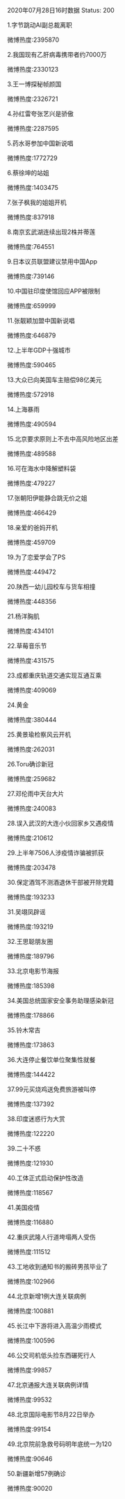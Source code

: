 2020年07月28日16时数据
Status: 200

1.字节跳动AI副总裁离职

微博热度:2395870

2.我国现有乙肝病毒携带者约7000万

微博热度:2330123

3.王一博探秘帧颜国

微博热度:2326721

4.孙红雷夸张艺兴是骄傲

微博热度:2287595

5.药水哥参加中国新说唱

微博热度:1772729

6.蔡徐坤的站姐

微博热度:1403475

7.张子枫我的姐姐开机

微博热度:837918

8.南京玄武湖连续出现2株并蒂莲

微博热度:764551

9.日本议员联盟建议禁用中国App

微博热度:739146

10.中国驻印度使馆回应APP被限制

微博热度:659999

11.张靓颖加盟中国新说唱

微博热度:646879

12.上半年GDP十强城市

微博热度:590465

13.大众已向美国车主赔偿98亿美元

微博热度:572918

14.上海暴雨

微博热度:490594

15.北京要求原则上不去中高风险地区出差

微博热度:489588

16.可在海水中降解塑料袋

微博热度:479227

17.张朝阳伊能静合跳无价之姐

微博热度:466429

18.亲爱的爸妈开机

微博热度:459709

19.为了恋爱学会了PS

微博热度:449472

20.陕西一幼儿园校车与货车相撞

微博热度:448356

21.杨洋胸肌

微博热度:434101

22.草莓音乐节

微博热度:431575

23.成都重庆轨道交通实现互通互乘

微博热度:409069

24.黄金

微博热度:380444

25.黄景瑜检察风云开机

微博热度:262031

26.Toru确诊新冠

微博热度:259682

27.邓伦雨中天台大片

微博热度:240083

28.误入武汉的大连小伙回家乡又遇疫情

微博热度:210612

29.上半年7506人涉疫情诈骗被抓获

微博热度:203478

30.保定酒驾不测酒退休干部被开除党籍

微博热度:193233

31.吴翊凤辟谣

微博热度:193219

32.王思聪朋友圈

微博热度:189796

33.北京电影节海报

微博热度:185398

34.美国总统国家安全事务助理感染新冠

微博热度:178866

35.铃木常吉

微博热度:173863

36.大连停止餐饮单位聚集性就餐

微博热度:144422

37.99元买烧鸡送免费旅游被叫停

微博热度:137392

38.印度迷惑行为大赏

微博热度:122220

39.二十不惑

微博热度:121930

40.工体正式启动保护性改造

微博热度:118567

41.美国疫情

微博热度:116880

42.重庆武隆人行道垮塌两人受伤

微博热度:111512

43.工地收到通知书的搬砖男孩毕业了

微博热度:102966

44.北京新增1例大连关联病例

微博热度:100881

45.长江中下游将进入高温少雨模式

微博热度:100596

46.公交司机低头捡东西碾死行人

微博热度:99857

47.北京通报大连关联病例详情

微博热度:99532

48.北京国际电影节8月22日举办

微博热度:99154

49.北京院前急救号码明年底统一为120

微博热度:90646

50.新疆新增57例确诊

微博热度:90020


